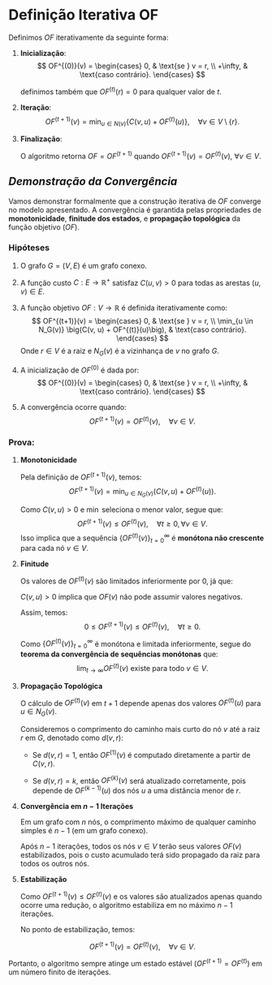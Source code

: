 # Definição Iterativa OF

Definimos $OF$ iterativamente da seguinte forma:
1. **Inicialização**:
    $$
    OF^{(0)}(v) =
    \begin{cases}
    0, & \text{se } v = r, \\
    +\infty, & \text{caso contrário}.
    \end{cases}
    $$

    definimos também que $OF^{(t)}(r)=0$ para qualquer valor de $t$.

2. **Iteração**:
    $$
    OF^{(t+1)}(v) = \min_{u \in N(v)} \big\{ C(v, u) + OF^{(t)}(u) \big\}, \quad \forall v \in V\setminus\lbrace r \rbrace.
    $$

3. **Finalização**:

    O algoritmo retorna $OF=OF^{(t+1)}$ quando $OF^{(t+1)}(v) = OF^{(t)}(v)$, $\forall v \in V$.

## *Demonstração da Convergência*

Vamos demonstrar formalmente que a construção iterativa de $OF$ converge no modelo apresentado. A convergência é garantida pelas propriedades de **monotonicidade**, **finitude dos estados**, e **propagação topológica** da função objetivo ($OF$).

### Hipóteses

1. O grafo $G = (V, E)$ é um grafo conexo.
2. A função custo $C: E \to \mathbb{R}^+$ satisfaz $C(u, v) > 0$ para todas as arestas $(u, v) \in E$.
3. A função objetivo $OF: V \to \mathbb{R}$ é definida iterativamente como:
$$
OF^{(t+1)}(v) =
\begin{cases}
0, & \text{se } v = r, \\
\min_{u \in N_G(v)} \big(C(v, u) + OF^{(t)}(u)\big), & \text{caso contrário}.
\end{cases}
$$
Onde $r \in V$ é a raiz e $N_G(v)$ é a vizinhança de $v$ no grafo $G$.

4. A inicialização de $OF^{(0)}$ é dada por:
$$
OF^{(0)}(v) =
\begin{cases}
0, & \text{se } v = r, \\
+\infty, & \text{caso contrário}.
\end{cases}
$$

5. A convergência ocorre quando:
$$
OF^{(t+1)}(v) = OF^{(t)}(v), \quad \forall v \in V.
$$

### Prova:

1. **Monotonicidade**

    Pela definição de $OF^{(t+1)}(v)$, temos:
    $$
    OF^{(t+1)}(v) = \min_{u \in N_G(v)} \big(C(v, u) + OF^{(t)}(u)\big).
    $$

    Como $C(v, u) > 0$ e $\min$ seleciona o menor valor, segue que:
    $$
    OF^{(t+1)}(v) \leq OF^{(t)}(v), \quad \forall t \geq 0, \forall v \in V.
    $$
    Isso implica que a sequência $\lbrace OF^{(t)}(v) \rbrace _{t=0}^\infty$ é **monótona não crescente** para cada nó $v \in V$.

2. **Finitude**

    Os valores de $OF^{(t)}(v)$ são limitados inferiormente por $0$, já que:

    $C(v, u) > 0$ implica que $OF(v)$ não pode assumir valores negativos.

    Assim, temos:
    $$
    0 \leq OF^{(t+1)}(v) \leq OF^{(t)}(v), \quad \forall t \geq 0.
    $$

    Como $\lbrace OF^{(t)}(v) \rbrace _{t=0}^\infty$ é monótona e limitada inferiormente, segue do **teorema da convergência de sequências monótonas** que:
    $$
    \lim_{t \to \infty} OF^{(t)}(v) \text{ existe para todo } v \in V.
    $$

3. **Propagação Topológica**

    O cálculo de $OF^{(t)}(v)$ em $t+1$ depende apenas dos valores $OF^{(t)}(u)$ para $u \in N_G(v)$.

    Consideremos o comprimento do caminho mais curto do nó $v$ até a raiz $r$ em $G$, denotado como $d(v, r)$:

    - Se $d(v, r) = 1$, então $OF^{(1)}(v)$ é computado diretamente a partir de $C(v, r)$.

    - Se $d(v, r) = k$, então $OF^{(k)}(v)$ será atualizado corretamente, pois depende de $OF^{(k-1)}(u)$ dos nós $u$ a uma distância menor de $r$.

4. **Convergência em $n - 1$ Iterações**

    Em um grafo com $n$ nós, o comprimento máximo de qualquer caminho simples é $n - 1$ (em um grafo conexo).

    Após $n - 1$ iterações, todos os nós $v \in V$ terão seus valores $OF(v)$ estabilizados, pois o custo acumulado terá sido propagado da raiz para todos os outros nós.

5. **Estabilização**

    Como $OF^{(t+1)}(v) \leq OF^{(t)}(v)$ e os valores são atualizados apenas quando ocorre uma redução, o algoritmo estabiliza em no máximo $n - 1$ iterações.

    No ponto de estabilização, temos:

    $$
    OF^{(t+1)}(v) = OF^{(t)}(v), \quad \forall v \in V.
    $$

Portanto, o algoritmo sempre atinge um estado estável ($OF^{(t+1)} = OF^{(t)}$) em um número finito de iterações.